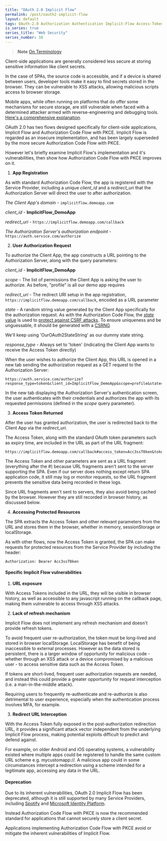 ```yaml
---
title: "OAuth 2.0 Implicit Flow"
permalink: /post/oauth2-implicit-flow
layout: default
tags: OAuth-2.0 Authorization Authentication Implicit-Flow Access-Token Third-Party-Access 
is_series: true
series_title: "Web Security"
series_number: 10
---
```


> **Note**
> [On Terminology](/post/oauth2-overview#notes-on-terminology)

Client-side applications are generally considered less secure at storing sensitive information like client secrets. 

In the case of SPAs, the source code is accessible, and if a device is shared between users, developer tools make it easy to find secrets stored in the browser. They can be vulnerable to XSS attacks, allowing malicious scripts access to browser storage.

Mobile apps, while often running on platforms that do offer some mechanisms for secure storage, are still vulnerable when faced with a determined attacker armed with reverse-engineering and debugging tools. [Here's a comprehensive explanation](https://ivrodriguez.com/why-embedding-secrets-in-mobile-apps-is-not-a-good-idea/).

OAuth 2.0 has two flows designed specifically for client-side applications, Implicit Flow and Authorization Code Flow with PKCE. Implicit Flow is regarded as an insecure implementation, and has been largely superseded by the more secure Authorization Code Flow with PKCE.

However let's briefly examine Implicit Flow's implementation and it's vulnerabilities, then show how Authorization Code Flow with PKCE improves on it.


1) **App Registration**

As with standard Authorization Code Flow, the app is registered with the Service Provider, including a unique *client_id* and a *redirect_uri* that the Authorization Server will direct the user to after authorization.

*The Client App's domain* - `implicitflow.demoapp.com`

*client_id* - **ImplicitFlow_DemoApp**

*redirect_uri* - `https://implicitflow.demoapp.com/callback`

*The Authorization Server's authorization endpoint* - `https://auth.service.com/authorize`

2) **User Authorization Request**

To authorize the Client App, the app constructs a URL pointing to the Authorization Server, along with the query parameters:

*client_id* - **ImplicitFlow_DemoApp**

*scope* - The list of permissions the Client App is asking the user to authorize. As before, "profile" is all our demo app requires

*redirect_uri* - The redirect URI setup in the app registration, `https://implicitflow.demoapp.com/callback`, encoded as a URL parameter

*state* - A random string value generated by the Client App specifically for the authorization request. As with the Authorization Code Flow, the [*state* value](/post/oauth2-auth-code-flow#state) is used to [protect against CSRF attacks](/post/browser-security-fundamentals#cross-site-request-forgery-csrf). To ensure uniqueness and be unguessable, it should be generated with a [CSRNG](https://en.wikipedia.org/wiki/Cryptographically_secure_pseudorandom_number_generator)

We'll keep using 'OurOAuth2StateString' as our dummy state string.

*response_type* - Always set to 'token' (indicating the Client App wants to receive the Access Token directly)

When the user wishes to authorize the Client App, this URL is opened in a new tab sending the authorization request as a GET request to the Authorization Server:

```
https://auth.service.com/authorize?response_type=token&client_id=ImplicitFlow_DemoApp&scope=profile&state=OurOAuth2StateString&redirect_uri=https%3A%2F%2Fimplicitflow.demoapp.com%2Fcallback
```

In the new tab displaying the Authorization Server's authentication screen, the user authenticates with their credentials and authorizes the app with its requested permissions (defined in the *scope* query parameter).

3) **Access Token Returned** 

After the user has granted authorization, the user is redirected back to the Client App via the *redirect_uri*. 

The Access Token, along with the standard OAuth token parameters such as expiry time, are included in the URL as part of the URL fragment:

```
https://implicitflow.demoapp.com/callback#access_token=Acc3ssT0ken&token_type=Bearer&expires_in=3600&state=OurOAuth2StateString
```
The Access Token and other parameters are sent as a URL fragment (everything after the #) because URL fragments aren't sent to the server supporting the SPA. Even if our server does nothing except return SPA application code, it still may log or monitor requests, so the URL fragment prevents the sensitive data being recorded in these logs. 

Since URL fragments aren't sent to servers, they also avoid being cached by the browser. However they are still recorded in browser history, as discussed below.

4) **Accessing Protected Resources**

The SPA extracts the Access Token and other relevant parameters from the URL and stores them in the browser, whether in memory, sessionStorage or localStorage.

As with other flows, now the Access Token is granted, the SPA can make requests for protected resources from the Service Provider by including the header:

```
Authorization: Bearer Acc3ssT0ken 
```

#### Specific Implicit Flow vulnerabilities

1) **URL exposure**

With Access Tokens included in the URL, they will be visible in browser history, as well as accessible to any javascript running on the callback page, making them vulnerable to access through XSS attacks.  

2) **Lack of refresh mechanism**

Implicit Flow does not implement any refresh mechanism and doesn't provide refresh tokens. 

To avoid frequent user re-authorization, the token must be long-lived and stored in browser localStorage. LocalStorage has benefit of being inaccessible to external processes. However as the data stored is persistent, there is a larger window of opportunity for malicious code - whether through an XSS attack or a device compromised by a malicious user - to access sensitive data such as the Access Token.

If tokens are short-lived, frequent user authorization requests are needed, and instead this could provide a greater opportunity for request interception (i.e. a man-in-the-middle attack). 

Requiring users to frequently re-authenticate and re-authorize is also detrimental to user experience, especially when the authentication process involves MFA, for example.

3) **Redirect URL Interception**

With the Access Token fully exposed in the post-authorization redirection URL, it provides a significant attack vector independent from the underlying Implicit Flow process, making potential exploits difficult to predict and defend against.

For example, on older Android and iOS operating systems, a vulnerability existed where multiple apps could be registered to handle the same custom URL scheme e.g. mycustomapp://. A malicious app could in some circumstances intercept a redirection using a scheme intended for a legitimate app, accessing any data in the URL.

#### Deprecation

Due to its inherent vulnerabilities, OAuth 2.0 Implicit Flow has been deprecated, although it is still supported by many Service Providers, including [Spotify](https://developer.spotify.com/documentation/web-api/tutorials/implicit-flow) and [Microsoft Identity Platform](https://learn.microsoft.com/en-us/azure/active-directory/develop/v2-oauth2-implicit-grant-flow#prefer-the-auth-code-flow.md).

Instead Authorization Code Flow with PKCE is now the recommended standard for applications that cannot securely store a client secret.

Applications implementing Authorization Code Flow with PKCE avoid or mitigate the inherent vulnerabilities of Implicit Flow.

